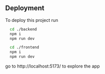 
## Deployment

To deploy this project run

```bash
  cd ./backend
  npm i
  npm run dev

  cd ./frontend
  npm i
  npm run dev
```


go to http://localhost:5173/ to explore the app
